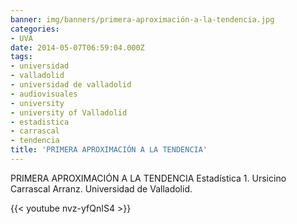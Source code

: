 ```yaml
---
banner: img/banners/primera-aproximación-a-la-tendencia.jpg
categories:
- UVA
date: 2014-05-07T06:59:04.000Z
tags:
- universidad
- valladolid
- universidad de valladolid
- audiovisuales
- university
- university of Valladolid
- estadistica
- carrascal
- tendencia
title: 'PRIMERA APROXIMACIÓN A LA TENDENCIA'
---
```


PRIMERA APROXIMACIÓN A LA TENDENCIA
Estadística 1. Ursicino Carrascal Arranz.
Universidad de Valladolid.

{{< youtube nvz-yfQnIS4 >}}
